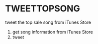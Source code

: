 # TWEETTOPSONG

tweet the top sale song from iTunes Store

1. get song information from iTunes Store
2. tweet
